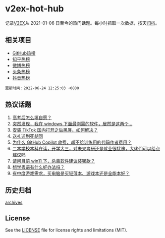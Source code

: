 # v2ex-hot-hub

 记录[V2EX](https://www.v2ex.com/)从 2021-01-06 日至今的热门话题。每小时抓取一次数据，按天[归档](archives)。
 
 ## 相关项目

- [GitHub热榜](https://github.com/snaildev/github-hot-hub)
- [知乎热榜](https://github.com/snaildev/zhihu-hot-hub)
- [微博热榜](https://github.com/snaildev/weibo-hot-hub)
- [头条热榜](https://github.com/snaildev/toutiao-hot-hub)
- [抖音热榜](https://github.com/snaildev/douyin-hot-hub)


 `更新时间：2022-06-24 12:25:03 +0800`

## 热议话题

1. [高考后怎么填自愿？](https://www.v2ex.com/t/861619)
1. [突然发现，我在 windows 下面最刚需的软件，居然是这两个...](https://www.v2ex.com/t/861708)
1. [安装 TikTok 国内打开之后黑屏，如何解决？](https://www.v2ex.com/t/861636)
1. [送礼送到死胡同](https://www.v2ex.com/t/861830)
1. [为什么 GitHub Copilot 收费，却不给训练用的代码作者费用？](https://www.v2ex.com/t/861734)
1. [二本学校本科在读，开学大三，对未来考研还是就业很犹豫，大佬们可以给点建议吗](https://www.v2ex.com/t/861826)
1. [请问目前 win11 下，杀毒软件建议装哪款？](https://www.v2ex.com/t/861790)
1. [想学粤语有什么好办法吗？](https://www.v2ex.com/t/861717)
1. [有中度游戏需求，买电脑是买轻薄本、游戏本还是全能本好？](https://www.v2ex.com/t/861696)

## 历史归档

[archives](archives)

## License

See the [LICENSE](LICENSE) file for license rights and limitations (MIT).
